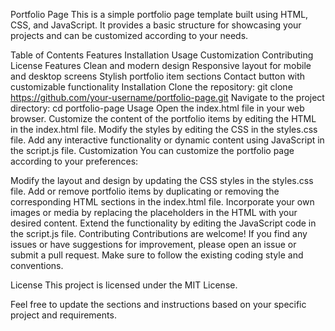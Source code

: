 Portfolio Page
This is a simple portfolio page template built using HTML, CSS, and JavaScript. It provides a basic structure for showcasing your projects and can be customized according to your needs.

Table of Contents
Features
Installation
Usage
Customization
Contributing
License
Features
Clean and modern design
Responsive layout for mobile and desktop screens
Stylish portfolio item sections
Contact button with customizable functionality
Installation
Clone the repository: git clone https://github.com/your-username/portfolio-page.git
Navigate to the project directory: cd portfolio-page
Usage
Open the index.html file in your web browser.
Customize the content of the portfolio items by editing the HTML in the index.html file.
Modify the styles by editing the CSS in the styles.css file.
Add any interactive functionality or dynamic content using JavaScript in the script.js file.
Customization
You can customize the portfolio page according to your preferences:

Modify the layout and design by updating the CSS styles in the styles.css file.
Add or remove portfolio items by duplicating or removing the corresponding HTML sections in the index.html file.
Incorporate your own images or media by replacing the placeholders in the HTML with your desired content.
Extend the functionality by editing the JavaScript code in the script.js file.
Contributing
Contributions are welcome! If you find any issues or have suggestions for improvement, please open an issue or submit a pull request. Make sure to follow the existing coding style and conventions.

License
This project is licensed under the MIT License.

Feel free to update the sections and instructions based on your specific project and requirements.
